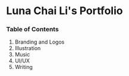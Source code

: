 # Luna Chai Li's Portfolio

### Table of Contents
1. Branding and Logos
1. Illustration
1. Music
1. UI/UX
1. Writing
